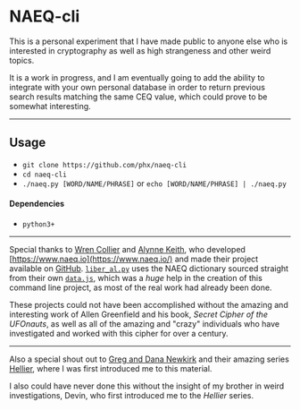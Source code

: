 # NAEQ-cli

This is a personal experiment that I have made public to anyone else who is interested in cryptography as well as high strangeness and other weird topics.

It is a work in progress, and I am eventually going to add the ability to integrate with your own personal database in order to return previous search results
matching the same CEQ value, which could prove to be somewhat interesting.

---

## Usage
- `git clone https://github.com/phx/naeq-cli`
- `cd naeq-cli`
- `./naeq.py [WORD/NAME/PHRASE]` or `echo [WORD/NAME/PHRASE] | ./naeq.py`

#### Dependencies

- `python3+`

---

Special thanks to [Wren Collier](https://liminalroom.com/) and [Alynne Keith](https://offalynne.neocities.org/), who developed [https://www.naeq.io](https://www.naeq.io/)
and made their project available on [GitHub](https://github.com/misterapol/naeq).  [`liber_al.py`](liber_al.py) uses the NAEQ dictionary sourced straight from their own
[`data.js`](https://raw.githubusercontent.com/misterapol/naeq/master/data.js), which was a *huge* help in the creation of this command line project, as most of the real
work had already been done.

These projects could not have been accomplished without the amazing and interesting work of Allen Greenfield and his book, *Secret Cipher of the UFOnauts*, as well as all
of the amazing and "crazy" individuals who have investigated and worked with this cipher for over a century.

---

Also a special shout out to [Greg and Dana Newkirk](https://weirdhq.com/) and their amazing series [Hellier](https://www.hellier.tv/), where I was first introduced me to this material.

I also could have never done this without the insight of my brother in weird investigations, Devin, who first introduced me to the *Hellier* series.
